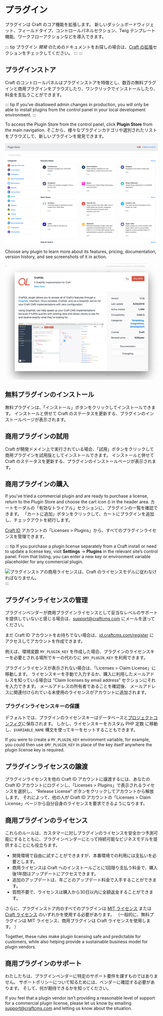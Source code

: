 # プラグイン

プラグインは Craft のコア機能を拡張します。 新しいダッシュボードウィジェット、フィールドタイプ、コントロールパネルセクション、Twig テンプレート機能、ワークフローアクションなどを導入できます。

::: tip
プラグイン _開発_ のためのドキュメントをお探しの場合は、[Craft の拡張](extend/README.md)セクションをチェックしてください。 :::
:::

## プラグインストア

Craft のコントロールパネルはプラグインストアを特徴とし、数百の無料プラグインと商用プラグインをブラウズしたり、ワンクリックでインストールしたり、料金を支払うことができます。

::: tip
If you’ve disallowed admin changes in production, you will only be able to install plugins from the control panel in your local development environment.
:::

To access the Plugin Store from the control panel, click **Plugin Store** from the main navigation. そこから、様々なプラグインカテゴリや選別されたリストをブラウズして、新しいプラグインを発見できます。

![Craft のプラグインストア](./images/plugin-store.png)

Choose any plugin to learn more about its features, pricing, documentation, version history, and see screenshots of it in action.

![Plugin Store plugin detail page](./images/plugin-store-plugin.png)

## 無料プラグインのインストール

無料プラグインは、「インストール」ボタンをクリックしてインストールできます。 インストールと併せて Craft のステータスを更新する、プラグインのインストールページが表示されます。

## 商用プラグインの試用

Craft が開発ドメイン上で実行されている場合、「試用」ボタンをクリックして商用プラグインを試用版としてインストールできます。 インストールと併せて Craft のステータスを更新する、プラグインのインストールページが表示されます。

## 商用プラグインの購入

If you’ve tried a commercial plugin and are ready to purchase a license, return to the Plugin Store and choose the cart icon (<icon kind="cart" />) in the header area. カートモーダルの「有効なトライアル」セクションに、プラグインの一覧を確認できます。 「カートに追加」ボタンをクリックして、カートにプラグインを追加し、チェックアウトを続行します。

[Craft ID](https://id.craftcms.com/) アカウントの「Licenses > Plugins」から、すべてのプラグインライセンスを管理できます。

::: tip
If you purchase a plugin license separately from a Craft install or need to update a license key, visit **Settings** → **Plugins** in the relevant site’s control panel. From that listing, you can enter a new key or environment variable placeholder for any commercial plugin.

![プラグインストアの商用ライセンスは、Craft のライセンスモデルに従わなければなりません。](./images/changing-plugin-license-key.gif)
:::

## プラグインライセンスの管理

プラグインベンダーが商用プラグインライセンスとして妥当なレベルのサポートを提供していないと感じる場合は、<support@craftcms.com> にメールを送ってください。

まだ Craft ID アカウントをお持ちでない場合は、[id.craftcms.com/register](https://id.craftcms.com/register) にアクセスしてアカウントを作成できます。

例えば、環境変数 `MY_PLUGIN_KEY` を作成した場合、プラグインのライセンスキーを必要とされる場所でキーの代わりに `$MY_PLUGIN_KEY` を利用できます。

プラグインライセンスが表示されない場合は、「Licenses > Claim License」に移動します。 ライセンスキーを手動で入力するか、購入に利用したメールアドレスを知っている場合は “Claim licenses by email address” セクションにそれを入力できます。 メールアドレスの所有者であることを確認後、 メールアドレスに関連付けられている未使用のライセンスがアカウントに追加されます。

### プラグインライセンスキーの保護

デフォルトでは、プラグインのライセンスキーはデータベースと[プロジェクトコンフィグ](project-config.md)に保存されます。 しかし、ライセンスキーをカスタム PHP 定数 に移動し、`$VARIABLE_NAME` 構文を使ってキーをセットすることもできます。

If you were to create a `MY_PLUGIN_KEY` environment variable, for example, you could then use `$MY_PLUGIN_KEY` in place of the key itself anywhere the plugin license key is required.

## プラグインライセンスの譲渡

プラグインライセンスを他の Craft ID アカウントに譲渡するには、あなたの Craft ID アカウントにログインし、「Licenses > Plugins」で表示されるライセンスを選択し、 “Release License” ボタンをクリックしてアカウントから解放します。 それによって、他の人が Craft ID アカウントの「Licenses > Claim License」ページから自分自身のライセンスを要求できるようになります。

## 商用プラグインのライセンス

これらのルールは、カスタマーに対しプラグインのライセンスを安全かつ予測可能にするとともに、プラグインベンダーにとって持続可能なビジネスモデルを提供することにも役立ちます。

- 開発環境で自由に試すことができますが、本番環境での利用には支払いを必要とします。
- 商用ライセンスは Craft へのインストールごとに1回限り支払う料金で、購入後1年間はアップデートにアクセスできます。
- 追加のアップデートは、年ごとのアップデート料金で入手することができます。
- 質問不要で、ライセンスは購入から30日以内に全額返金することができます。

さらに、プラグインストア内のすべてのプラグインは [MIT ライセンス](https://opensource.org/licenses/MIT) または [Craft ライセンス](https://craftcms.github.io/license/) のいずれかを使用する必要があります。 （一般的に、無料プラグインは MIT ライセンス、商用プラグインは Craft ライセンスを使用します。 ）

Together, these rules make plugin licensing safe and predictable for customers, while also helping provide a sustainable business model for plugin vendors.

## 商用プラグインのサポート

わたしたちは、プラグインベンダーに特定のサポート要件を課すものではありません。 サポートポリシーについて知るためには、ベンダーに確認する必要があります。 そして、何が期待できるかを知ってください。

If you feel that a plugin vendor isn’t providing a reasonable level of support for a commercial plugin license, please let us know by emailing <support@craftcms.com> and letting us know about the situation.
